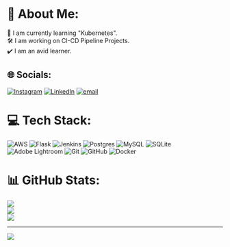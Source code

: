 # 💫 About Me:
🌱 I am currently learning "Kubernetes".<br>🛠️ I am working on CI-CD Pipeline Projects.<br>✔️ I am an avid learner.


## 🌐 Socials:
[![Instagram](https://img.shields.io/badge/Instagram-%23E4405F.svg?logo=Instagram&logoColor=white)](https://instagram.com/vishaldp11) [![LinkedIn](https://img.shields.io/badge/LinkedIn-%230077B5.svg?logo=linkedin&logoColor=white)](https://linkedin.com/in/vp01) [![email](https://img.shields.io/badge/Email-D14836?logo=gmail&logoColor=white)](mailto:vshl765@gmail.com) 

# 💻 Tech Stack:
![AWS](https://img.shields.io/badge/AWS-%23FF9900.svg?style=for-the-badge&logo=amazon-aws&logoColor=white) ![Flask](https://img.shields.io/badge/flask-%23000.svg?style=for-the-badge&logo=flask&logoColor=white) ![Jenkins](https://img.shields.io/badge/jenkins-%232C5263.svg?style=for-the-badge&logo=jenkins&logoColor=white) ![Postgres](https://img.shields.io/badge/postgres-%23316192.svg?style=for-the-badge&logo=postgresql&logoColor=white) ![MySQL](https://img.shields.io/badge/mysql-4479A1.svg?style=for-the-badge&logo=mysql&logoColor=white) ![SQLite](https://img.shields.io/badge/sqlite-%2307405e.svg?style=for-the-badge&logo=sqlite&logoColor=white) ![Adobe Lightroom](https://img.shields.io/badge/Adobe%20Lightroom-31A8FF.svg?style=for-the-badge&logo=Adobe%20Lightroom&logoColor=white) ![Git](https://img.shields.io/badge/git-%23F05033.svg?style=for-the-badge&logo=git&logoColor=white) ![GitHub](https://img.shields.io/badge/github-%23121011.svg?style=for-the-badge&logo=github&logoColor=white) ![Docker](https://img.shields.io/badge/docker-%230db7ed.svg?style=for-the-badge&logo=docker&logoColor=white)
# 📊 GitHub Stats:
![](https://github-readme-stats.vercel.app/api?username=victorpapa01&theme=shadow_green&hide_border=false&include_all_commits=true&count_private=false)<br/>
![](https://github-readme-streak-stats.herokuapp.com/?user=victorpapa01&theme=shadow_green&hide_border=false)<br/>
![](https://github-readme-stats.vercel.app/api/top-langs/?username=victorpapa01&theme=shadow_green&hide_border=false&include_all_commits=true&count_private=false&layout=compact)

---
[![](https://visitcount.itsvg.in/api?id=victorpapa01&icon=0&color=0)](https://visitcount.itsvg.in)

<!-- Proudly created with GPRM ( https://gprm.itsvg.in ) -->
